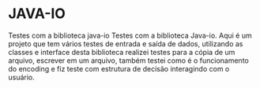 # JAVA-IO
Testes com a biblioteca java-io 
Testes com a biblioteca Java-io.
Aqui é um projeto que tem vários testes de entrada e saída de dados, utilizando as classes e interface desta biblioteca realizei testes para a cópia de um arquivo, escrever
em um arquivo, também testei como é o funcionamento do encoding e fiz teste com estrutura de decisão interagindo com o usuário. 
